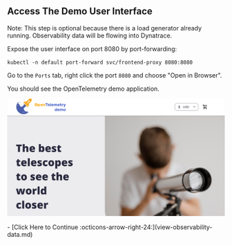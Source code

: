 ## Access The Demo User Interface

Note: This step is optional because there is a load generator already running. Observability data will be flowing into Dynatrace.

Expose the user interface on port 8080 by port-forwarding:

```
kubectl -n default port-forward svc/frontend-proxy 8080:8080
```

Go to the `Ports` tab, right click the port `8080` and choose "Open in Browser".

You should see the OpenTelemetry demo application.

![opentelemetry demo application](images/otel-demo-app.png)


<div class="grid cards" markdown>
- [Click Here to Continue :octicons-arrow-right-24:](view-observability-data.md)
</div>